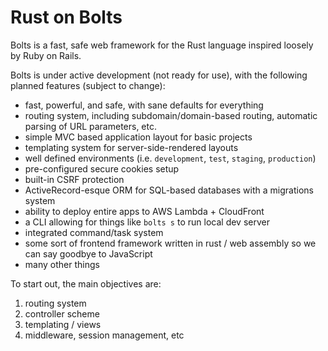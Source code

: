 # Rust on Bolts
Bolts is a fast, safe web framework for the Rust language inspired loosely by
Ruby on Rails.

Bolts is under active development (not ready for use), with the following planned
features (subject to change):
* fast, powerful, and safe, with sane defaults for everything
* routing system, including subdomain/domain-based routing, automatic parsing
  of URL parameters, etc.
* simple MVC based application layout for basic projects
* templating system for server-side-rendered layouts
* well defined environments (i.e. `development`, `test`, `staging`, `production`)
* pre-configured secure cookies setup
* built-in CSRF protection
* ActiveRecord-esque ORM for SQL-based databases with a migrations system
* ability to deploy entire apps to AWS Lambda + CloudFront
* a CLI allowing for things like `bolts s` to run local dev server
* integrated command/task system
* some sort of frontend framework written in rust / web assembly so we can say
  goodbye to JavaScript
* many other things

To start out, the main objectives are:
1. routing system
2. controller scheme
3. templating / views
4. middleware, session management, etc

